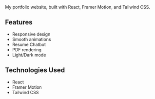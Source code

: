 My portfolio website, built with React, Framer Motion, and Tailwind CSS.

## Features
- Responsive design
- Smooth animations
- Resume Chatbot
- PDF rendering
- Light/Dark mode

## Technologies Used
- React
- Framer Motion
- Tailwind CSS
